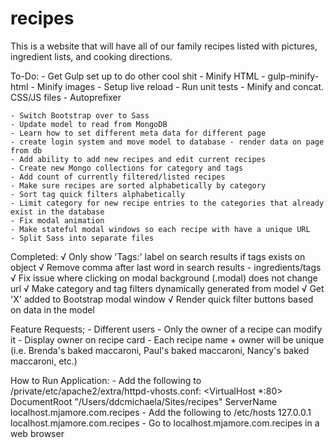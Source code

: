 # recipes
This is a website that will have all of our family recipes listed with pictures, ingredient lists, and cooking directions.


To-Do:
	- Get Gulp set up to do other cool shit
		- Minify HTML - gulp-minify-html
		- Minify images
		- Setup live reload
		- Run unit tests
		- Minify and concat. CSS/JS files
		- Autoprefixer

	- Switch Bootstrap over to Sass
	- Update model to read from MongoDB
	- Learn how to set different meta data for different page
	- create login system and move model to database - render data on page from db
	- Add ability to add new recipes and edit current recipes
	- Create new Mongo collections for category and tags
	- Add count of currently filtered/listed recipes
	- Make sure recipes are sorted alphabetically by category
	- Sort tag quick filters alphabetically
	- Limit category for new recipe entries to the categories that already exist in the database
	- Fix modal animation
	- Make stateful modal windows so each recipe with have a unique URL
	- Split Sass into separate files

Completed:
	√ Only show 'Tags:' label on search results if tags exists on object
	√ Remove comma after last word in search results - ingredients/tags
	√ Fix issue where clicking on modal background (.modal) does not change url
	√ Make category and tag filters dynamically generated from model
	√ Get 'X' added to Bootstrap modal window
	√ Render quick filter buttons based on data in the model

Feature Requests;
	- Different users
		- Only the owner of a recipe can modify it
		- Display owner on recipe card
		- Each recipe name + owner will be unique (i.e. Brenda's baked maccaroni, Paul's baked maccaroni, Nancy's baked maccaroni, etc.)


How to Run Application:
	- Add the following to /private/etc/apache2/extra/httpd-vhosts.conf:
		<VirtualHost *:80>
		    DocumentRoot "/Users/ddcmichaela/Sites/recipes"
		    ServerName localhost.mjamore.com.recipes
		</VirtualHost>
	- Add the following to /etc/hosts
		127.0.0.1      localhost.mjamore.com.recipes
	- Go to localhost.mjamore.com.recipes in a web browser
